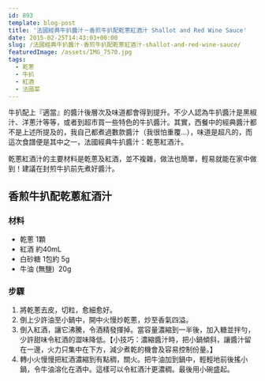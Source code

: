 ```yaml
---
id: 893
template: blog-post
title: '法國經典牛扒醬汁－香煎牛扒配乾蔥紅酒汁 Shallot and Red Wine Sauce'
date: 2015-02-25T14:43:03+00:00
slug: /法國經典牛扒醬汁-香煎牛扒配乾蔥紅酒汁-shallot-and-red-wine-sauce/
featuredImage: /assets/IMG_7570.jpg
tags:
  - 乾蔥
  - 牛扒
  - 紅酒
  - 法國菜
---
```

牛扒配上『適當』的醬汁後層次及味道都會得到提升。不少人認為牛扒醬汁是黑椒汁、洋蔥汁等等，或者到超市買一些特色的牛扒醬汁。其實，西餐中的經典醬汁都不是上述所提及的，我自己都煮過數款醬汁（我很怕重覆…），味道是超凡的，而這次食譜便是其中之一，法國經典牛扒醬汁：乾蔥紅酒汁。

<!--more-->

乾蔥紅酒汁的主要材料是乾蔥及紅酒，並不複雜，做法也簡單，輕易就能在家中做到！建議在封煎牛扒前先煮好醬汁。

## 香煎牛扒配乾蔥紅酒汁

### 材料

* 乾蔥 1顆
* 紅酒 約40mL
* 白砂糖 1包約 5g
* 牛油 (無鹽)  20g

### 步驟

  1. 將乾蔥去皮，切粒，愈細愈好。
  2. 倒上少許油至小鍋中，開中火慢炒乾蔥，炒至香氣四溢。
  3. 倒入紅酒，讓它沸騰，令酒精發揮掉。當容量濃縮到一半後，加入糖並拌勻，少許甜味令紅酒的澀味降低。【小技巧：濃縮醬汁時，把小鍋傾斜，讓醬汁留在一邊，火力只集中在下方，減少煮乾的機會及容易控制份量。】
  4. 轉小火慢慢把紅酒濃縮到有點稠，關火。把牛油加到鍋中，輕輕地前後搖小鍋，令牛油溶化在酒中。這樣可以令紅酒汁更濃稠。最後用小碗盛起。